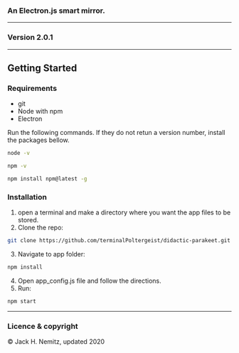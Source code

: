 
### An Electron.js smart mirror.
---
### Version 2.0.1
---

## Getting Started
### Requirements

* git
* Node with npm
* Electron

Run the following commands. If they do not retun a version number, install the packages bellow.

```sh
node -v
```
```sh
npm -v
```

```sh
npm install npm@latest -g
```

### Installation
1. open a terminal and make a directory where you want the app files to be stored.
2. Clone the repo:
```sh
git clone https://github.com/terminalPoltergeist/didactic-parakeet.git
```
3. Navigate to app folder:
```sh
npm install
```
4. Open app_config.js file and follow the directions.
5. Run:
```sh
npm start
```
---

### Licence & copyright

© Jack H. Nemitz, updated 2020
